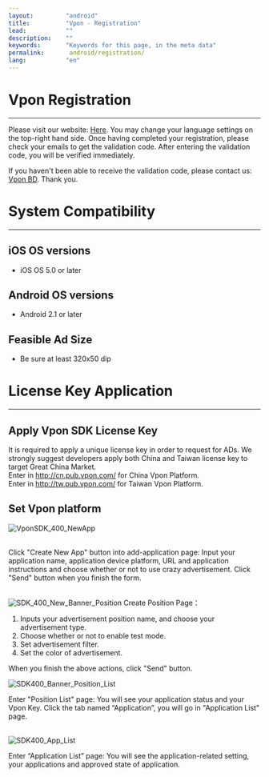 ```yaml
---
layout:         "android"
title:          "Vpon - Registration"
lead:           ""
description:    ""
keywords:       "Keywords for this page, in the meta data"
permalink:       android/registration/
lang:           "en"
---
```

# Vpon Registration
---
Please visit our website: [Here](http://tw.pub.vpon.com/register.action). You may change your language settings on the top-right hand side. Once having completed your registration, please check your emails to get the validation code. After entering the validation code, you will be verified immediately.

If you haven't been able to receive the validation code, please contact us: [Vpon BD](mailro:bd@vpon.com). Thank you.

# System Compatibility  
---
## iOS OS versions  

 * iOS OS 5.0 or later

## Android OS versions  

 * Android 2.1 or later

## Feasible Ad Size  

 * Be sure at least 320x50 dip

# License Key Application  
---
## Apply Vpon SDK License Key  

It is required to apply a unique license key in order to request for ADs. We strongly suggest developers apply both China and Taiwan license key to target Great China Market. <br>Enter in http://cn.pub.vpon.com/ for China Vpon Platform. <br>Enter in http://tw.pub.vpon.com/ for Taiwan Vpon Platform.

## Set Vpon platform

![VponSDK_400_NewApp]

<br>Click  "Create New App" button into add-application page: Input your application name, application device platform, URL and application instructions and choose whether or not to use crazy advertisement. Click "Send" button when you finish the form.<br><br>

![SDK_400_New_Banner_Position]
Create Position Page：
1. Inputs your advertisement position name, and choose your advertisement type.
2. Choose whether or not to enable test mode.
3. Set advertisement filter.
4. Set the color of advertisement.

When you finish the above actions, click "Send" button. <br>

![SDK400_Banner_Position_List]

Enter "Position List" page: You will see your application status and your Vpon Key. Click the tab named “Application”, you will go in "Application List" page.<br><br>

![SDK400_App_List]

Enter “Application List” page: You will see the application-related setting, your applications and approved state of application.<br><br>

[VponSDK_400_NewApp]: {{site.imgurl}}/VponSDK_400_NewApp.png
[SDK_400_New_Banner_Position]: {{site.imgurl}}/SDK_400_New_Banner_Position.png
[SDK400_Banner_Position_List]: {{site.imgurl}}/SDK400_Banner_Position_List.png
[SDK400_App_List]: {{site.imgurl}}/SDK400_App_List.png
